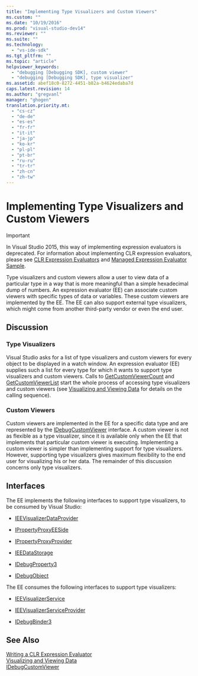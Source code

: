 ```yaml
---
title: "Implementing Type Visualizers and Custom Viewers"
ms.custom: ""
ms.date: "10/19/2016"
ms.prod: "visual-studio-dev14"
ms.reviewer: ""
ms.suite: ""
ms.technology: 
  - "vs-ide-sdk"
ms.tgt_pltfrm: ""
ms.topic: "article"
helpviewer_keywords: 
  - "debugging [Debugging SDK], custom viewer"
  - "debugging [Debugging SDK], type visualizer"
ms.assetid: abef18c0-8272-4451-b82a-b4624edaba7d
caps.latest.revision: 14
ms.author: "gregvanl"
manager: "ghogen"
translation.priority.mt: 
  - "cs-cz"
  - "de-de"
  - "es-es"
  - "fr-fr"
  - "it-it"
  - "ja-jp"
  - "ko-kr"
  - "pl-pl"
  - "pt-br"
  - "ru-ru"
  - "tr-tr"
  - "zh-cn"
  - "zh-tw"
---
```

# Implementing Type Visualizers and Custom Viewers
> [!IMPORTANT]
>  In Visual Studio 2015, this way of implementing expression evaluators is deprecated. For information about implementing CLR expression evaluators, please see [CLR Expression Evaluators](https://github.com/Microsoft/ConcordExtensibilitySamples/wiki/CLR-Expression-Evaluators) and [Managed Expression Evaluator Sample](https://github.com/Microsoft/ConcordExtensibilitySamples/wiki/Managed-Expression-Evaluator-Sample).  
  
 Type visualizers and custom viewers allow a user to view data of a particular type in a way that is more meaningful than a simple hexadecimal dump of numbers. An expression evaluator (EE) can associate custom viewers with specific types of data or variables. These custom viewers are implemented by the EE. The EE can also support external type visualizers, which might come from another third-party vendor or even the end user.  
  
## Discussion  
  
### Type Visualizers  
 Visual Studio asks for a list of type visualizers and custom viewers for every object to be displayed in a watch window. An expression evaluator (EE) supplies such a list for every type for which it wants to support type visualizers and custom viewers. Calls to [GetCustomViewerCount](../extensibility-debugger-reference/idebugproperty3--getcustomviewercount.md) and [GetCustomViewerList](../extensibility-debugger-reference/idebugproperty3--getcustomviewerlist.md) start the whole process of accessing type visualizers and custom viewers (see [Visualizing and Viewing Data](../extensibility-debugger/visualizing-and-viewing-data.md) for details on the calling sequence).  
  
### Custom Viewers  
 Custom viewers are implemented in the EE for a specific data type and are represented by the [IDebugCustomViewer](../extensibility-debugger-reference/idebugcustomviewer.md) interface. A custom viewer is not as flexible as a type visualizer, since it is available only when the EE that implements that particular custom viewer is executing. Implementing a custom viewer is simpler than implementing support for type visualizers. However, supporting type visualizers gives maximum flexibility to the end user for visualizing his or her data. The remainder of this discussion concerns only type visualizers.  
  
## Interfaces  
 The EE implements the following interfaces to support type visualizers, to be consumed by Visual Studio:  
  
-   [IEEVisualizerDataProvider](../extensibility-debugger-reference/ieevisualizerdataprovider.md)  
  
-   [IPropertyProxyEESide](../extensibility-debugger-reference/ipropertyproxyeeside.md)  
  
-   [IPropertyProxyProvider](../extensibility-debugger-reference/ipropertyproxyprovider.md)  
  
-   [IEEDataStorage](../extensibility-debugger-reference/ieedatastorage.md)  
  
-   [IDebugProperty3](../extensibility-debugger-reference/idebugproperty3.md)  
  
-   [IDebugObject](../extensibility-debugger-reference/idebugobject.md)  
  
 The EE consumes the following interfaces to support type visualizers:  
  
-   [IEEVisualizerService](../extensibility-debugger-reference/ieevisualizerservice.md)  
  
-   [IEEVisualizerServiceProvider](../extensibility-debugger-reference/ieevisualizerserviceprovider.md)  
  
-   [IDebugBinder3](../extensibility-debugger-reference/idebugbinder3.md)  
  
## See Also  
 [Writing a CLR Expression Evaluator](../extensibility-debugger/writing-a-common-language-runtime-expression-evaluator.md)   
 [Visualizing and Viewing Data](../extensibility-debugger/visualizing-and-viewing-data.md)   
 [IDebugCustomViewer](../extensibility-debugger-reference/idebugcustomviewer.md)
